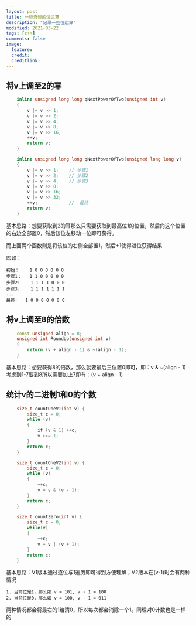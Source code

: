 ```yaml
---
layout: post
title: 一些奇怪的位运算
description: "记录一些位运算"
modified: 2021-03-22
tags: [c++]
comments: false
image:
  feature: 
  credit: 
  creditlink: 
---
```


## 将v上调至2的幂

```c++
    inline unsigned long long qNextPowerOfTwo(unsigned int v)
    {
        v |= v >> 1;
        v |= v >> 2;
        v |= v >> 4;
        v |= v >> 8;
        v |= v >> 16;
        ++v;
        return v;
    }

    inline unsigned long long qNextPowerOfTwo(unsigned long long v)
    {
        v |= v >> 1;    // 步骤1
        v |= v >> 2;    // 步骤2
        v |= v >> 4;    // 步骤3
        v |= v >> 8;
        v |= v >> 16;
        v |= v >> 32; 
        ++v;            //  最终
        return v;
    } 
```

基本思路：想要获取到2的幂那么只需要获取到最高位1的位置，然后向这个位置的右边全部置0，然后该位左移动一位即可获得。

而上面两个函数则是将该位的右侧全部置1，然后+1使得进位获得结果

即如：
```
初始：    1 0 0 0 0 0 0
步骤1：   1 1 0 0 0 0 0
步骤2:    1 1 1 1 0 0 0
步骤3:    1 1 1 1 1 1 1
...
最终:   1 0 0 0 0 0 0 0
```

## 将v上调至8的倍数

```c++
    const unsigned align = 8;
    unsigned int RoundUp(unsigned int v) 
    {
        return (v + align - 1) & ~(align - 1);
    }

```

基本思路：想要获得8的倍数，那么就要最后三位置0即可，即：v & ~(align - 1)
考虑到1-7要到8所以需要加上7即有：(v + align - 1)


## 统计v的二进制1和0的个数

```c++
    size_t countOneV1(int v) {
        size_t c = 0;
        while (v) 
        {
            if (v & 1) ++c;
            v >>= 1;
        }
        return c;
    }

    size_t countOneV2(int v) {
        size_t c = 0;
        while (v) 
        {
            ++c;
            v = v & (v - 1);
        }
        return c;
    }

    size_t countZero(int v) {
        size_t c = 0;
        while(v) 
        {
            ++c;
            v = v | (v + 1);
        }
        return c;
    }
```
基本思路：V1版本通过逐位与1遍历即可得到方便理解；V2版本在(v-1)时会有两种情况

    1. 当前位是1，那么如 v = 101, v - 1 = 100 
    2. 当前位是0，那么如 v = 100, v - 1 = 011

两种情况都会将最右的1给清0，所以每次都会消除一个1。同理对0计数也是一样的
